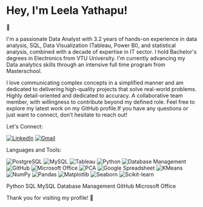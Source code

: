 <h1><strong>Hey, I'm Leela Yathapu!</strong></h1> 👋

I'm a passionate Data Analyst with 3.2 years of hands-on experience in data analysis, SQL, Data Visualization (Tableau, Power BI), and statistical analysis, combined with a decade of expertise in IT sector. 
I hold Bachelor's  degrees in Electronics from VTU University. I'm currently advancing my Data analytics skills through an intensive full time program from Masterschool.

I love communicating complex concepts in a simplified manner and am dedicated to delivering high-quality projects that solve real-world problems. 
Highly detail-oriented and dedicated to accuracy. A collaborative team member, with willingness to contribute beyond my defined role.
Feel free to explore my latest work on my GitHub profile.If you have any questions or just want to connect, don’t hesitate to reach out!

Let's Connect: 

[![LinkedIn](https://img.shields.io/badge/-LinkedIn-0A66C2?style=flat&logo=linkedin&logoColor=white)](https://www.linkedin.com/in/leelayathapu)
[![Gmail](https://img.shields.io/badge/-Gmail-EA4335?style=flat&logo=gmail&logoColor=white)](mailto:lvsry2020@gmail.com)

Languages and Tools:

![PostgreSQL](https://img.shields.io/badge/-PostgreSQL-4169E1?style=flat&logo=postgresql&logoColor=white)
![MySQL](https://img.shields.io/badge/-MySQL-4479A1?style=flat&logo=mysql&logoColor=white)
![Tableau](https://img.shields.io/badge/-Tableau-E97627?style=flat&logo=tableau&logoColor=white)
![Python](https://img.shields.io/badge/-Python-3776AB?style=flat&logo=python&logoColor=white)
![Database Management](https://img.shields.io/badge/-Database%20Management-003B57?style=flat&logo=databricks&logoColor=white)
![GitHub](https://img.shields.io/badge/-GitHub-181717?style=flat&logo=github&logoColor=white)
![Microsoft Office](https://img.shields.io/badge/-Microsoft%20Office-D83B01?style=flat&logo=microsoft-office&logoColor=white)
![PCA](https://img.shields.io/badge/-PCA-008080?style=flat&logo=matrix&logoColor=white)
![Google Spreadsheet](https://img.shields.io/badge/-Google%20Spreadsheet-34A853?style=flat&logo=google-sheets&logoColor=white)
![KMeans](https://img.shields.io/badge/-KMeans-3776AB?style=flat&logo=scikit-learn&logoColor=white)
![NumPy](https://img.shields.io/badge/-NumPy-013243?style=flat&logo=numpy&logoColor=white)
![Pandas](https://img.shields.io/badge/-Pandas-150458?style=flat&logo=pandas&logoColor=white)
![Matplotlib](https://img.shields.io/badge/-Matplotlib-3776AB?style=flat&logo=python&logoColor=white)
![Seaborn](https://img.shields.io/badge/-Seaborn-2F4F4F?style=flat&logo=python&logoColor=white)
![Scikit-learn](https://img.shields.io/badge/-Scikit--learn-F7931E?style=flat&logo=scikit-learn&logoColor=white)


Python SQL MySQL  Database Management  GitHub  Microsoft Office 

Thank you for visiting my profile! 🌟
